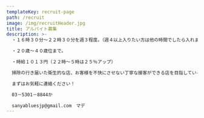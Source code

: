 ```yaml
---
templateKey: recruit-page
path: /recruit
image: /img/recruitHeader.jpg
title: アルバイト募集
description: >-
  ・１６時３０分～２２時３０分を週３程度。（週４以上入りたい方は他の時間でしたら入れます。）

  ・２０歳～４０歳位まで｡ 

  ・時給１０１３円（２２時～５時は２５％アップ）

  掃除の行き届いた衛生的な店、お客様を不快にさせない丁寧な接客ができる店を目指しているので、それに賛同してくれる方を希望します。交通費が出せないので徒歩圏内の方がよいかと思います。

  まずはお気軽に連絡ください！

  03－5301－8844か

  sanyabluesjp@gmail.com　マデ
---
```

